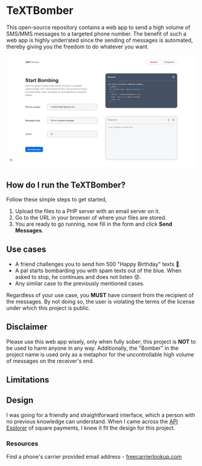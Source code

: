 # TeXTBomber

This open-source repository contains a web app to send a high volume of SMS/MMS messages to a targeted phone number. The benefit of such a web app is highly underrated since the sending of messages is automated, thereby giving you the freedom to do whatever you want.

![Image of interface](https://github.com/nmfrankel/TeXTBomber/blob/main/interface.jpeg?raw=true)

## How do I run the TeXTBomber?

Follow these simple steps to get started,
1. Upload the files to a PHP server with an email server on it.
2. Go to the URL in your browser of where your files are stored.
3. You are ready to go running, now fill in the form and click __Send Messages__.

## Use cases

- A friend challenges you to send him 500 "Happy Birthday" texts 🤣.
- A pal starts bombarding you with spam texts out of the blue. When asked to stop, he continues and does not listen 😟.
- Any similar case to the previously mentioned cases.

Regardless of your use case, you __MUST__ have consent from the recipient of the messages. By not doing so, the user is violating the terms of the license under which this project is public.

## Disclaimer

Please use this web app wisely, only when fully sober; this project is __NOT__ to be used to harm anyone in any way. Additionally, the "Bomber" in the project name is used only as a metaphor for the uncontrollable high volume of messages on the receiver's end.

## Limitations



## Design

I was going for a friendly and straightforward interface, which a person with no previous knowledge can understand. When I came across the [API Explorer](https://github.com/nmfrankel/TeXTBomber/blob/main/developer.squareup.com.jpeg?raw=true) of square payments, I knew it fit the design for this project.

### Resources

Find a phone's carrier provided email address - [freecarrierlookup.com](https://freecarrierlookup.com/)